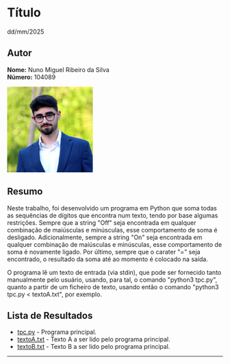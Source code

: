 # Título

dd/mm/2025

## Autor
**Nome:** Nuno Miguel Ribeiro da Silva  
**Número:** 104089  

<img src="../foto_perfil.JPG" alt="Foto" width="200" />

## Resumo

Neste trabalho, foi desenvolvido um programa em Python que soma todas as sequências de dígitos que encontra num texto, tendo por base algumas restrições. Sempre que a string "Off" seja encontrada em qualquer combinação de maiúsculas e minúsculas, esse comportamento de soma é desligado. Adicionalmente, sempre a string "On" seja encontrada em qualquer combinação de maiúsculas e minúsculas, esse comportamento de soma é novamente ligado. Por último, sempre que o carater "=" seja encontrado, o resultado da soma até ao momento é colocado na saída.

O programa lê um texto de entrada (via stdin), que pode ser fornecido tanto manualmente pelo usuário, usando, para tal, o comando "python3 tpc.py", quanto a partir de um ficheiro de texto, usando então o comando "python3 tpc.py < textoA.txt", por exemplo.

## Lista de Resultados

- [tpc.py](./tpc.py) - Programa principal.
- [textoA.txt](./textoA.txt) - Texto A a ser lido pelo programa principal.
- [textoB.txt](./textoB.txt) - Texto B a ser lido pelo programa principal.

---